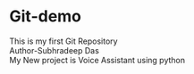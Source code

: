 # Git-demo
This is my first Git Repository
<br>
Author-Subhradeep Das
<br>
My New project is Voice Assistant using python 